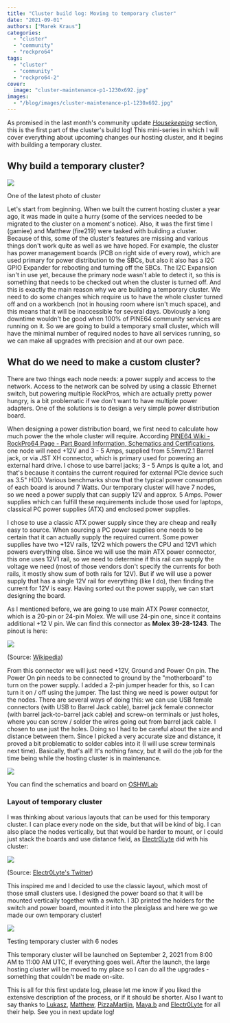 ```yaml
---
title: "Cluster build log: Moving to temporary cluster"
date: "2021-09-01"
authors: ["Marek Kraus"]
categories:
  - "cluster"
  - "community"
  - "rockpro64"
tags: 
  - "cluster"
  - "community"
  - "rockpro64-2"
cover: 
  image: "cluster-maintenance-p1-1230x692.jpg"
images:
  - "/blog/images/cluster-maintenance-p1-1230x692.jpg"
---
```


As promised in the last month's community update _[Housekeeping](https://www.pine64.org/2021/08/15/introducing-the-pinenote/)_ section, this is the first part of the cluster's build log! This mini-series in which I will cover everything about upcoming changes our hosting cluster, and it begins with building a temporary cluster.

## Why build a temporary cluster?

![](/blog/images/0d45421f-6419-4c81-a59c-cd6692b249e5-1024x576.jpg)

One of the latest photo of cluster

Let's start from beginning. When we built the current hosting cluster a year ago, it was made in quite a hurry (some of the services needed to be migrated to the cluster on a moment's notice). Also, it was the first time I (gamiee) and Matthew (fire219) were tasked with building a cluster. Because of this, some of the cluster's features are missing and various things don't work quite as well as we have hoped. For example, the cluster has power management boards (PCB on right side of every row), which are used primary for power distribution to the SBCs, but also it also has a I2C GPIO Expander for rebooting and turning off the SBCs. The I2C Expansion isn't in use yet, because the primary node wasn't able to detect it, so this is something that needs to be checked out when the cluster is turned off. And this is exactly the main reason why we are building a temporary cluster. We need to do some changes which require us to have the whole cluster turned off and on a workbench (not in housing room where isn't much space), and this means that it will be inaccessible for several days. Obviously a long downtime wouldn't be good when 100% of PINE64 community services are running on it. So we are going to build a temporary small cluster, which will have the minimal number of required nodes to have all services running, so we can make all upgrades with precision and at our own pace.

## What do we need to make a custom cluster?

There are two things each node needs: a power supply and access to the network. Access to the network can be solved by using a classic Ethernet switch, but powering multiple RockPros, which are actually pretty power hungry, is a bit problematic if we don't want to have multiple power adapters. One of the solutions is to design a very simple power distribution board.

When designing a power distribution board, we first need to calculate how much power the the whole cluster will require. According [PINE64 Wiki - RockPro64 Page - Part Board Information, Schematics and Certifications](/documentation/ROCKPro64/Further_information/Schematics_and_certifications/), one node will need +12V and 3 - 5 Amps, supplied from 5.5mm/2.1 Barrel jack, or via JST XH connector, which is primary used for powering an external hard drive. I chose to use barrel jacks; 3 - 5 Amps is quite a lot, and that's because it contains the current required for external PCIe device such as 3.5" HDD. Various benchmarks show that the typical power consumption of each board is around 7 Watts. Our temporary cluster will have 7 nodes, so we need a power supply that can supply 12V and approx. 5 Amps. Power supplies which can fulfill these requirements include those used for laptops, classical PC power supplies (ATX) and enclosed power supplies.

I chose to use a classic ATX power supply since they are cheap and really easy to source. When sourcing a PC power supplies one needs to be certain that it can actually supply the required current. Some power supplies have two +12V rails, 12V2 which powers the CPU and 12V1 which powers everything else. Since we will use the main ATX power connector, this one uses 12V1 rail, so we need to determine if this rail can supply the voltage we need (most of those vendors don't specify the currents for both rails, it mostly show sum of both rails for 12V). But if we will use a power supply that has a single 12V rail for everything (like I do), then finding the current for 12V is easy. Having sorted out the power supply, we can start designing the board.

As I mentioned before, we are going to use main ATX Power connector, which is a 20-pin or 24-pin Molex. We will use 24-pin one, since it contains additional +12 V pin. We can find this connector as **Molex 39-28-1243**. The pinout is here:

![](/blog/images/image.png)

(Source: [Wikipedia](https://en.wikipedia.org/wiki/ATX#Power_supply))

From this connector we will just need +12V, Ground and Power On pin. The Power On pin needs to be connected to ground by the "motherboard" to turn on the power supply. I added a 2-pin jumper header for this, so I can turn it on / off using the jumper. The last thing we need is power output for the nodes. There are several ways of doing this: we can use USB female connectors (with USB to Barrel Jack cable), barrel jack female connector (with barrel jack-to-barrel jack cable) and screw-on terminals or just holes, where you can screw / solder the wires going out from barrel jack cable. I chosen to use just the holes. Doing so I had to be careful about the size and distance between them. Since I picked a very accurate size and distance, it proved a bit problematic to solder cables into it (I will use screw terminals next time). Basically, that's all! It's nothing fancy, but it will do the job for the time being while the hosting cluster is in maintenance.

![](/blog/images/image-1-1024x266.png)

You can find the schematics and board on [OSHWLab](https://oshwlab.com/gamelaster/minicluster-board)

### Layout of temporary cluster

I was thinking about various layouts that can be used for this temporary cluster. I can place every node on the side, but that will be kind of big. I can also place the nodes vertically, but that would be harder to mount, or I could just stack the boards and use distance field, as [Electr0Lyte](https://twitter.com/SravanSenthiln1) did with his cluster:

![](/blog/images/E6Ltyv9XIAQiXAw-1-1024x939.jpeg)

(Source: [Electr0Lyte's Twitter](https://twitter.com/SravanSenthiln1/status/1414954707001430023/photo/1))

This inspired me and I decided to use the classic layout, which most of those small clusters use. I designed the power board so that it will be mounted vertically together with a switch. I 3D printed the holders for the switch and power board, mounted it into the plexiglass and here we go we made our own temporary cluster!

![](/blog/images/IMG_20210901_210659__01-956x1024.jpg)

Testing temporary cluster with 6 nodes

This temporary cluster will be launched on September 2, 2021 from 8:00 AM to 11:00 AM UTC, If everything goes well. After the launch, the large hosting cluster will be moved to my place so I can do all the upgrades - something that couldn't be made on-site.

This is all for this first update log, please let me know if you liked the extensive description of the process, or if it should be shorter. Also I want to say thanks to [Lukasz](https://twitter.com/LukaszErecinsk1), [Matthew](https://twitter.com/fire219_SIMPL), [PizzaMartijn](https://twitter.com/braam_martijn), [Maya.b](https://twitter.com/MayaInnoNinja) and [Electr0Lyte](https://twitter.com/SravanSenthiln1/) for all their help. See you in next update log!
